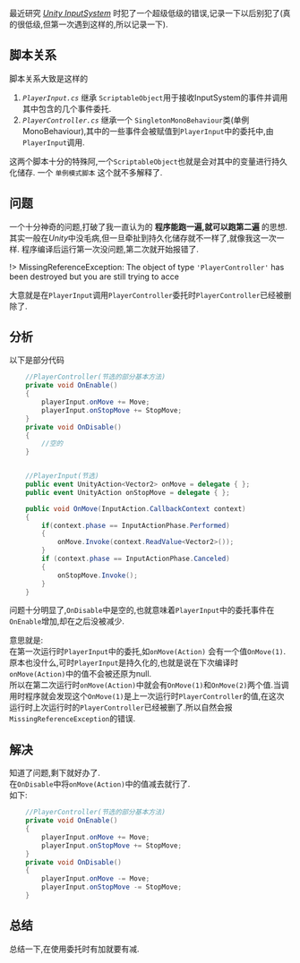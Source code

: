 最近研究 [*Unity InputSystem*](https://docs.unity.cn/cn/2022.1/Manual/com.unity.inputsystem.html) 时犯了一个超级低级的错误,记录一下以后别犯了(真的很低级,但第一次遇到这样的,所以记录一下).<br>

## 脚本关系

脚本关系大致是这样的

1. *`PlayerInput.cs`* 继承 `ScriptableObject`用于接收InputSystem的事件并调用其中包含的几个事件委托.
2. *`PlayerController.cs`* 继承一个 `SingletonMonoBehaviour`类(单例MonoBehaviour),其中的一些事件会被赋值到`PlayerInput`中的委托中,由`PlayerInput`调用.

这两个脚本十分的特殊阿,一个`ScriptableObject`也就是会对其中的变量进行持久化储存.
一个 `单例模式脚本` 这个就不多解释了.

## 问题

一个十分神奇的问题,打破了我一直认为的 **程序能跑一遍,就可以跑第二遍** 的思想.<br>
其实一般在*Unity*中没毛病,但一旦牵扯到持久化储存就不一样了,就像我这一次一样.
程序编译后运行第一次没问题,第二次就开始报错了.

!> MissingReferenceException: The object of type `'PlayerController'` has been destroyed but you are still trying to acce

大意就是在`PlayerInput`调用`PlayerController`委托时`PlayerController`已经被删除了.

## 分析

以下是部分代码

```csharp
    //PlayerController(节选的部分基本方法)
    private void OnEnable()
    {
        playerInput.onMove += Move;
        playerInput.onStopMove += StopMove;
    }
    private void OnDisable()
    {
        //空的
    }


    //PlayerInput(节选)
    public event UnityAction<Vector2> onMove = delegate { };
    public event UnityAction onStopMove = delegate { };

    public void OnMove(InputAction.CallbackContext context)
    {
        if(context.phase == InputActionPhase.Performed)
        {
            onMove.Invoke(context.ReadValue<Vector2>());
        }
        if (context.phase == InputActionPhase.Canceled)
        {
            onStopMove.Invoke();
        }
    }
```

问题十分明显了,`OnDisable`中是空的,也就意味着`PlayerInput`中的委托事件在`OnEnable`增加,却在之后没被减少.

意思就是:<br>
在第一次运行时`PlayerInput`中的委托,如`onMove(Action)` 会有一个值`OnMove(1)`.<br>
原本也没什么,可时`PlayerInput`是持久化的,也就是说在下次编译时`onMove(Action)`中的值不会被还原为null.<br>
所以在第二次运行时`onMove(Action)`中就会有`OnMove(1)`和`OnMove(2)`两个值.当调用时程序就会发现这个`OnMove(1)`是上一次运行时`PlayerController`的值,在这次运行时上次运行时的`PlayerController`已经被删了.所以自然会报`MissingReferenceException`的错误.

## 解决

知道了问题,剩下就好办了.<br>
在`OnDisable`中将`onMove(Action)`中的值减去就行了.<br>
如下:

```csharp
    //PlayerController(节选的部分基本方法)
    private void OnEnable()
    {
        playerInput.onMove += Move;
        playerInput.onStopMove += StopMove;
    }
    private void OnDisable()
    {
        playerInput.onMove -= Move;
        playerInput.onStopMove -= StopMove;
    }
```

## 总结

总结一下,在使用委托时有加就要有减.
